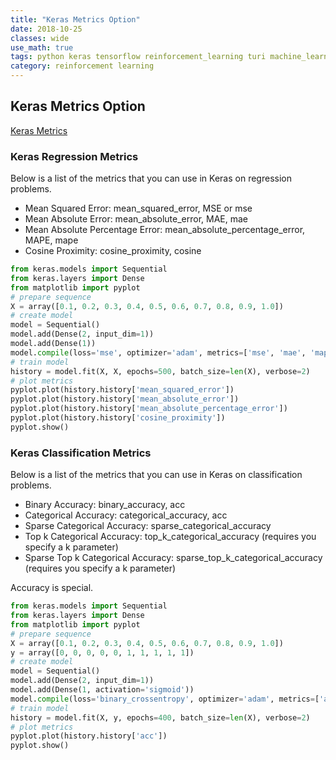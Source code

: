 ```yaml
---
title: "Keras Metrics Option"
date: 2018-10-25
classes: wide
use_math: true
tags: python keras tensorflow reinforcement_learning turi machine_learning platform image caption embedding metrics
category: reinforcement learning
---
```


## Keras Metrics Option

[Keras Metrics](https://machinelearningmastery.com/custom-metrics-deep-learning-keras-python/)

### Keras Regression Metrics

Below is a list of the metrics that you can use in Keras on regression problems.

- Mean Squared Error: mean_squared_error, MSE or mse
- Mean Absolute Error: mean_absolute_error, MAE, mae
- Mean Absolute Percentage Error: mean_absolute_percentage_error, MAPE, mape
- Cosine Proximity: cosine_proximity, cosine

```python
from keras.models import Sequential
from keras.layers import Dense
from matplotlib import pyplot
# prepare sequence
X = array([0.1, 0.2, 0.3, 0.4, 0.5, 0.6, 0.7, 0.8, 0.9, 1.0])
# create model
model = Sequential()
model.add(Dense(2, input_dim=1))
model.add(Dense(1))
model.compile(loss='mse', optimizer='adam', metrics=['mse', 'mae', 'mape', 'cosine'])
# train model
history = model.fit(X, X, epochs=500, batch_size=len(X), verbose=2)
# plot metrics
pyplot.plot(history.history['mean_squared_error'])
pyplot.plot(history.history['mean_absolute_error'])
pyplot.plot(history.history['mean_absolute_percentage_error'])
pyplot.plot(history.history['cosine_proximity'])
pyplot.show()
```

### Keras Classification Metrics

Below is a list of the metrics that you can use in Keras on classification problems.

- Binary Accuracy: binary_accuracy, acc
- Categorical Accuracy: categorical_accuracy, acc
- Sparse Categorical Accuracy: sparse_categorical_accuracy
- Top k Categorical Accuracy: top_k_categorical_accuracy (requires you specify a k parameter)
- Sparse Top k Categorical Accuracy: sparse_top_k_categorical_accuracy (requires you specify a k parameter)

Accuracy is special.

```python
from keras.models import Sequential
from keras.layers import Dense
from matplotlib import pyplot
# prepare sequence
X = array([0.1, 0.2, 0.3, 0.4, 0.5, 0.6, 0.7, 0.8, 0.9, 1.0])
y = array([0, 0, 0, 0, 0, 1, 1, 1, 1, 1])
# create model
model = Sequential()
model.add(Dense(2, input_dim=1))
model.add(Dense(1, activation='sigmoid'))
model.compile(loss='binary_crossentropy', optimizer='adam', metrics=['acc'])
# train model
history = model.fit(X, y, epochs=400, batch_size=len(X), verbose=2)
# plot metrics
pyplot.plot(history.history['acc'])
pyplot.show()
```


